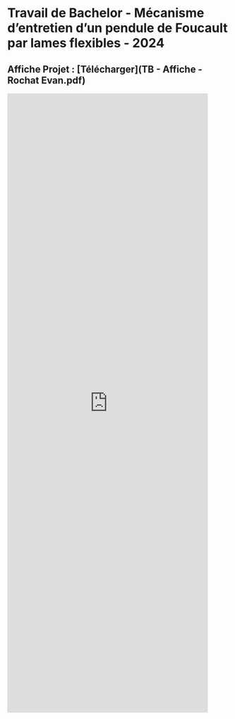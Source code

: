 # Travail de Bachelor  - Mécanisme d’entretien d’un pendule de Foucault par lames flexibles - 2024
## Affiche Projet : [Télécharger](TB - Affiche - Rochat Evan.pdf)
<embed src="https://rochatevan.github.io/TB - Affiche - Rochat Evan.pdf"  width="90%" height="1400px" />
